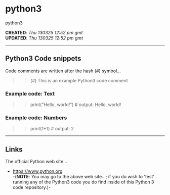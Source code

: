 # python3
python3

**CREATED**: *Thu 130325 12:52 pm gmt*   
**UPDATED**: *Thu 130325 12:52 pm gmt*

-----

## Python3 Code snippets

Code comments are written after the hash (#) symbol... 

>> (#) This is an example Python3 code comment

### Example code: Text

>> print("Hello, world!") # output: Hello, world!

### Example code: Numbers

>> print(1+1) # output: 2

-----

## Links

The official Python web site...  
- https://www.python.org  
-(**NOTE**: You may go to the above web site...; if you do wish to 'test' running any of the Python3 code you do find inside of this Python 3 code repository.)-
